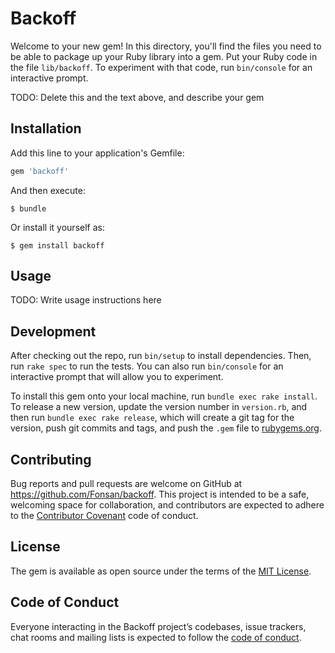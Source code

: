 # Backoff

Welcome to your new gem! In this directory, you'll find the files you need to be able to package up your Ruby library into a gem. Put your Ruby code in the file `lib/backoff`. To experiment with that code, run `bin/console` for an interactive prompt.

TODO: Delete this and the text above, and describe your gem

## Installation

Add this line to your application's Gemfile:

```ruby
gem 'backoff'
```

And then execute:

    $ bundle

Or install it yourself as:

    $ gem install backoff

## Usage

TODO: Write usage instructions here

## Development

After checking out the repo, run `bin/setup` to install dependencies. Then, run `rake spec` to run the tests. You can also run `bin/console` for an interactive prompt that will allow you to experiment.

To install this gem onto your local machine, run `bundle exec rake install`. To release a new version, update the version number in `version.rb`, and then run `bundle exec rake release`, which will create a git tag for the version, push git commits and tags, and push the `.gem` file to [rubygems.org](https://rubygems.org).

## Contributing

Bug reports and pull requests are welcome on GitHub at https://github.com/Fonsan/backoff. This project is intended to be a safe, welcoming space for collaboration, and contributors are expected to adhere to the [Contributor Covenant](http://contributor-covenant.org) code of conduct.

## License

The gem is available as open source under the terms of the [MIT License](https://opensource.org/licenses/MIT).

## Code of Conduct

Everyone interacting in the Backoff project’s codebases, issue trackers, chat rooms and mailing lists is expected to follow the [code of conduct](https://github.com/Fonsan/backoff/blob/master/CODE_OF_CONDUCT.md).
